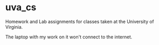 uva_cs
======

Homework and Lab assignments for classes taken at the University of Virginia.

The laptop with my work on it won't connect to the internet.
